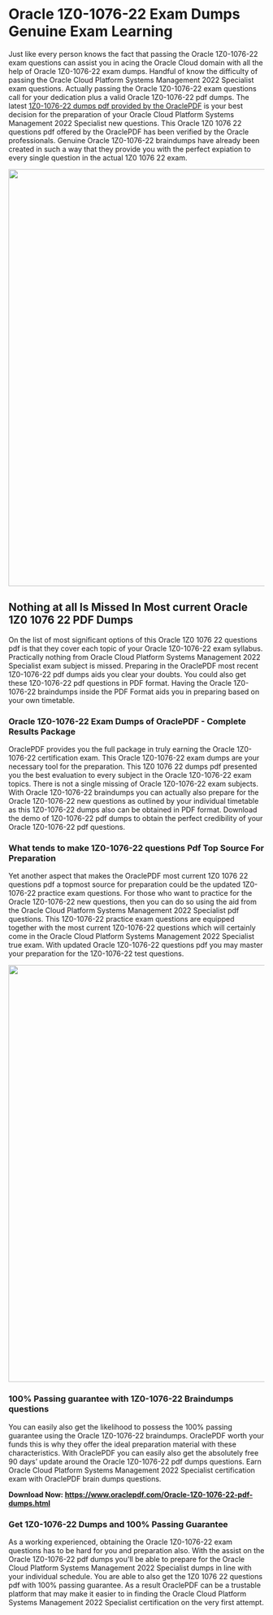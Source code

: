 <h1>Oracle 1Z0-1076-22 Exam Dumps Genuine Exam Learning</h1>
<p>Just like every person knows the fact that passing the Oracle 1Z0-1076-22 exam questions can assist you in acing the&nbsp;Oracle Cloud&nbsp;domain with all the help of Oracle 1Z0-1076-22 exam dumps. Handful of know the difficulty of passing the Oracle Cloud Platform Systems Management 2022 Specialist exam questions. Actually passing the Oracle 1Z0-1076-22 exam questions call for your dedication plus a valid Oracle 1Z0-1076-22 pdf dumps. The latest&nbsp;<a href="https://www.oraclepdf.com/Oracle-1Z0-1076-22-pdf-dumps.html">1Z0-1076-22 dumps pdf provided by the OraclePDF</a>&nbsp;is your best decision for the preparation of your Oracle Cloud Platform Systems Management 2022 Specialist new questions. This Oracle 1Z0 1076 22 questions pdf offered by the OraclePDF has been verified by the Oracle professionals. Genuine Oracle 1Z0-1076-22 braindumps have already been created in such a way that they provide you with the perfect expiation to every single question in the actual 1Z0 1076 22 exam.</p>
<p><a href="https://www.oraclepdf.com/Oracle-1Z0-1076-22-pdf-dumps.html"><img src="https://i.ibb.co/mJY6Knz/1.png" width="820" /></a></p>
<h2>Nothing at all Is Missed In Most current Oracle 1Z0 1076 22 PDF Dumps</h2>
<p>On the list of most significant options of this Oracle 1Z0 1076 22 questions pdf is that they cover each topic of your Oracle 1Z0-1076-22 exam syllabus. Practically nothing from Oracle Cloud Platform Systems Management 2022 Specialist exam subject is missed. Preparing in the OraclePDF most recent 1Z0-1076-22 pdf dumps aids you clear your doubts. You could also get these 1Z0-1076-22 pdf questions in PDF format. Having the Oracle 1Z0-1076-22 braindumps inside the PDF Format aids you in preparing based on your own timetable.</p>
<h3>Oracle 1Z0-1076-22 Exam Dumps of OraclePDF - Complete Results Package</h3>
<p>OraclePDF provides you the full package in truly earning the Oracle 1Z0-1076-22 certification exam. This Oracle 1Z0-1076-22 exam dumps are your necessary tool for the preparation. This 1Z0 1076 22 dumps pdf presented you the best evaluation to every subject in the Oracle 1Z0-1076-22 exam topics. There is not a single missing of Oracle 1Z0-1076-22 exam subjects. With Oracle 1Z0-1076-22 braindumps you can actually also prepare for the Oracle 1Z0-1076-22 new questions as outlined by your individual timetable as this 1Z0-1076-22 dumps also can be obtained in PDF format. Download the demo of 1Z0-1076-22 pdf dumps to obtain the perfect credibility of your Oracle 1Z0-1076-22 pdf questions.</p>
<h3>What tends to make 1Z0-1076-22 questions Pdf Top Source For Preparation</h3>
<p>Yet another aspect that makes the OraclePDF most current 1Z0 1076 22 questions pdf a topmost source for preparation could be the updated 1Z0-1076-22 practice exam questions. For those who want to practice for the Oracle 1Z0-1076-22 new questions, then you can do so using the aid from the Oracle Cloud Platform Systems Management 2022 Specialist pdf questions. This 1Z0-1076-22 practice exam questions are equipped together with the most current 1Z0-1076-22 questions which will certainly come in the Oracle Cloud Platform Systems Management 2022 Specialist true exam. With updated Oracle 1Z0-1076-22 questions pdf you may master your preparation for the 1Z0-1076-22 test questions.</p>
<p><img src="https://i.ibb.co/TWQ7T6D/2.png" width="820" /></p>
<h3>100% Passing guarantee with 1Z0-1076-22 Braindumps questions</h3>
<p>You can easily also get the likelihood to possess the 100% passing guarantee using the Oracle 1Z0-1076-22 braindumps. OraclePDF worth your funds this is why they offer the ideal preparation material with these characteristics. With OraclePDF you can easily also get the absolutely free 90 days&rsquo; update around the Oracle 1Z0-1076-22 pdf dumps questions. Earn Oracle Cloud Platform Systems Management 2022 Specialist certification exam with&nbsp;OraclePDF&nbsp;brain dumps questions.</p>
<p><strong>Download Now: <a href="https://www.oraclepdf.com/Oracle-1Z0-1076-22-pdf-dumps.html">https://www.oraclepdf.com/Oracle-1Z0-1076-22-pdf-dumps.html</a></strong></p>
<h3>Get 1Z0-1076-22&nbsp;Dumps&nbsp;and 100% Passing Guarantee</h3>
<p>As a working experienced, obtaining the Oracle 1Z0-1076-22 exam questions has to be hard for you and preparation also. With the assist on the Oracle 1Z0-1076-22 pdf dumps you'll be able to prepare for the Oracle Cloud Platform Systems Management 2022 Specialist dumps in line with your individual schedule. You are able to also get the 1Z0 1076 22 questions pdf with 100% passing guarantee. As a result OraclePDF can be a trustable platform that may make it easier to in finding the Oracle Cloud Platform Systems Management 2022 Specialist certification on the very first attempt.</p>
